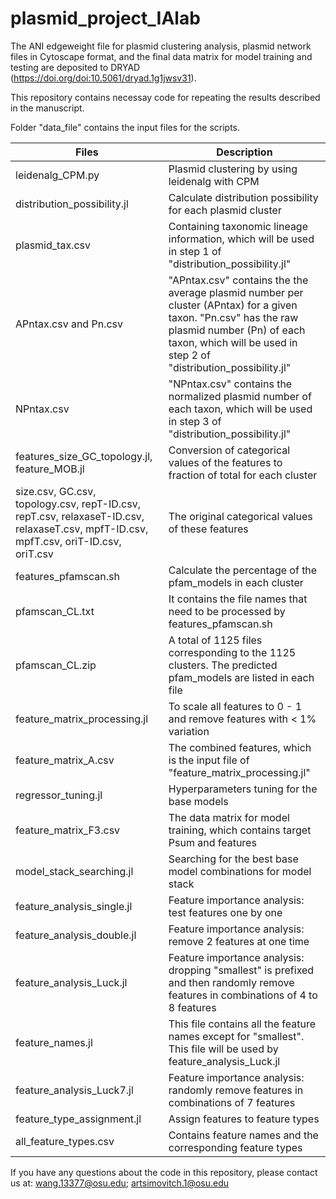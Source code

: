 # plasmid_project_IAlab
The ANI edgeweight file for plasmid clustering analysis, plasmid network files in Cytoscape format, and the final data matrix for model training and testing are deposited to DRYAD (https://doi.org/doi:10.5061/dryad.1g1jwsv31).

This repository contains necessay code for repeating the results described in the manuscript.

Folder "data_file" contains the input files for the scripts.

| Files | Description |
| --- | --- |
| leidenalg_CPM.py | Plasmid clustering by using leidenalg with CPM |
| distribution_possibility.jl | Calculate distribution possibility for each plasmid cluster|
| plasmid_tax.csv | Containing taxonomic lineage information, which will be used in step 1 of "distribution_possibility.jl" |
| APntax.csv and Pn.csv | "APntax.csv" contains the the average plasmid number per cluster (APntax) for a given taxon. "Pn.csv" has the raw plasmid number (Pn) of each taxon, which will be used in step 2 of "distribution_possibility.jl" |
| NPntax.csv | "NPntax.csv" contains the normalized plasmid number of each taxon, which will be used in step 3 of "distribution_possibility.jl" |
| features_size_GC_topology.jl, feature_MOB.jl | Conversion of categorical values of the features to fraction of total for each cluster |
| size.csv, GC.csv, topology.csv, repT-ID.csv, repT.csv, relaxaseT-ID.csv, relaxaseT.csv, mpfT-ID.csv, mpfT.csv, oriT-ID.csv, oriT.csv | The original categorical values of these features |
| features_pfamscan.sh | Calculate the percentage of the pfam_models in each cluster |
| pfamscan_CL.txt | It contains the file names that need to be processed by features_pfamscan.sh |
| pfamscan_CL.zip | A total of 1125 files corresponding to the 1125 clusters. The predicted pfam_models are listed in each file |
| feature_matrix_processing.jl | To scale all features to 0 - 1 and remove features with < 1% variation |
| feature_matrix_A.csv | The combined features, which is the input file of "feature_matrix_processing.jl" |
| regressor_tuning.jl | Hyperparameters tuning for the base models |
| feature_matrix_F3.csv | The data matrix for model training, which contains target Psum and features |
| model_stack_searching.jl | Searching for the best base model combinations for model stack |
| feature_analysis_single.jl | Feature importance analysis: test features one by one |
| feature_analysis_double.jl | Feature importance analysis: remove 2 features at one time |
| feature_analysis_Luck.jl | Feature importance analysis: dropping "smallest" is prefixed and then randomly remove features in combinations of 4 to 8 features |
| feature_names.jl | This file contains all the feature names except for "smallest". This file will be used by feature_analysis_Luck.jl |
| feature_analysis_Luck7.jl | Feature importance analysis: randomly remove features in combinations of 7 features |
| feature_type_assignment.jl | Assign features to feature types |
| all_feature_types.csv | Contains feature names and the corresponding feature types |


If you have any questions about the code in this repository, please contact us at: wang.13377@osu.edu; artsimovitch.1@osu.edu
